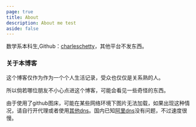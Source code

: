 ```yaml
---
page: true
title: About
description: About me test
aside: false
---
```

数学系本科生,Github：[charleschetty](https://github.com/charleschetty)，其他平台不发东西。

### 关于本博客

这个博客仅作为作为一个个人生活记录，受众也仅仅是关系熟的人。

所以倘若哪位朋友不小心点进这个博客，可能会看见一些奇怪的东西。

由于使用了github图床，可能在某些网络环境下图片无法加载，如果出现这种情况，请自行开代理或者使用[其他dns](https://en.wikipedia.org/wiki/Public_recursive_name_server#List_of_public_DNS_service_operators)。国内已知[阿里dns](https://alidns.com/)没有问题，不过速度很慢。
